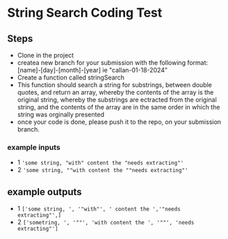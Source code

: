# String Search Coding Test

## Steps

- Clone in the project
- createa new branch for your submission with the following format: [name]-[day]-[month]-[year] ie "callan-01-18-2024"
- Create a function called stringSearch
- This function should search a string for substrings, between double quotes, and return an array, whereby the contents of the array is the original string, whereby the substrings are ectracted from the original string, and the contents of the array are in the same order in which the string was orginally presented
- once your code is done, please push it to the repo, on your submission branch.

### example inputs

- 1 ``'some string, "with" content the "needs extracting"'``
- 2 ``'some string, ""with content the ""needs extracting"'``

## example outputs

- 1 ``['some string, ', '"with"', ' content the ','"needs extracting"',]``
- 2 ``['sometring, ', '""', 'with content the ', '""', 'needs extracting"']``
